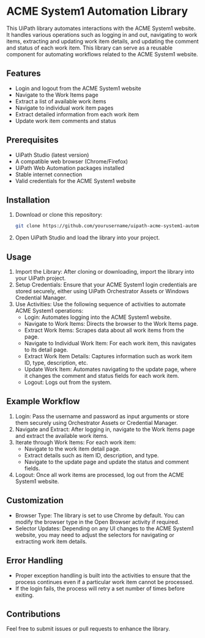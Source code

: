# ACME System1 Automation Library

This UiPath library automates interactions with the ACME System1 website. It handles various operations such as logging in and out, navigating to work items, extracting and updating work item details, and updating the comment and status of each work item. This library can serve as a reusable component for automating workflows related to the ACME System1 website.

## Features
- Login and logout from the ACME System1 website
- Navigate to the Work Items page
- Extract a list of available work items
- Navigate to individual work item pages
- Extract detailed information from each work item
- Update work item comments and status

## Prerequisites
- UiPath Studio (latest version)
- A compatible web browser (Chrome/Firefox)
- UiPath Web Automation packages installed
- Stable internet connection
- Valid credentials for the ACME System1 website

## Installation
1. Download or clone this repository:
   ```bash
   git clone https://github.com/yourusername/uipath-acme-system1-automation.git
2. Open UiPath Studio and load the library into your project.

## Usage
1. Import the Library: After cloning or downloading, import the library into your UiPath project.
2. Setup Credentials: Ensure that your ACME System1 login credentials are stored securely, either using UiPath Orchestrator Assets or Windows Credential Manager.
3. Use Activities: Use the following sequence of activities to automate ACME System1 operations:
   - Login: Automates logging into the ACME System1 website.
   - Navigate to Work Items: Directs the browser to the Work Items page.
   - Extract Work Items: Scrapes data about all work items from the page.
   - Navigate to Individual Work Item: For each work item, this navigates to its detail page.
   - Extract Work Item Details: Captures information such as work item ID, type, description, etc.
   - Update Work Item: Automates navigating to the update page, where it changes the comment and status fields for each work item.
   - Logout: Logs out from the system.

## Example Workflow
1. Login: Pass the username and password as input arguments or store them securely using Orchestrator Assets or Credential Manager.
2. Navigate and Extract: After logging in, navigate to the Work Items page and extract the available work items.
3. Iterate through Work Items: For each work item:
   - Navigate to the work item detail page.
   - Extract details such as item ID, description, and type.
   - Navigate to the update page and update the status and comment fields.
4. Logout: Once all work items are processed, log out from the ACME System1 website.

## Customization
- Browser Type: The library is set to use Chrome by default. You can modify the browser type in the Open Browser activity if required.
- Selector Updates: Depending on any UI changes to the ACME System1 website, you may need to adjust the selectors for navigating or extracting work item details.
  
## Error Handling
- Proper exception handling is built into the activities to ensure that the process continues even if a particular work item cannot be processed.
- If the login fails, the process will retry a set number of times before exiting.

## Contributions
Feel free to submit issues or pull requests to enhance the library.
